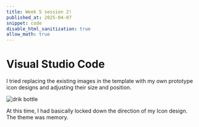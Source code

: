 ```yaml
---
title: Week 5 session 2!
published_at: 2025-04-07
snippet: code
disable_html_sanitization: true
allow_math: true
---
```

#  Visual Studio Code

I tried replacing the existing images in the template with my own prototype icon designs and adjusting their size and position.

![drik bottle](week4/pp1.png)

At this time, I had basically locked down the direction of my Icon design. The theme was memory.